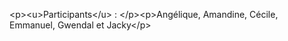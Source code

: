 &lt;p&gt;&lt;u&gt;Participants&lt;&#x2F;u&gt; : &lt;&#x2F;p&gt;&lt;p&gt;Angélique, Amandine, Cécile, Emmanuel, Gwendal et Jacky&lt;&#x2F;p&gt;